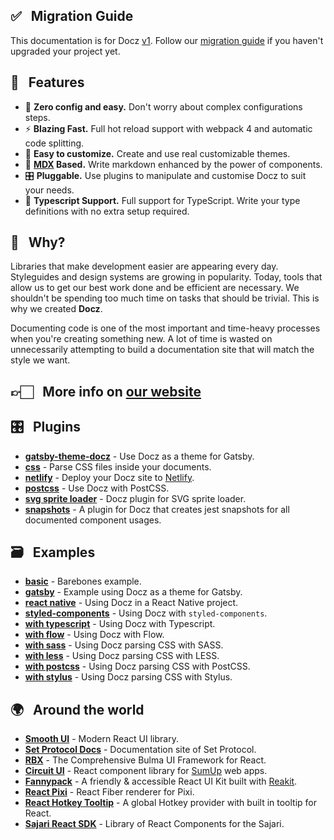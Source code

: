## ✅️ &nbsp; Migration Guide

This documentation is for Docz [v1](https://github.com/pedronauck/docz/pull/656). Follow our [migration guide](/MIGRATION_GUIDE.md) if you haven't upgraded your project yet.

## 🎩 &nbsp; Features

- 🧘 **Zero config and easy.** Don't worry about complex configurations steps.
- ⚡️ **Blazing Fast.** Full hot reload support with webpack 4 and automatic code splitting.
- 💅 **Easy to customize.** Create and use real customizable themes.
- 📝 **[MDX](https://github.com/mdx-js/mdx) Based.** Write markdown enhanced by the power of components.
- 🎛 **Pluggable.** Use plugins to manipulate and customise Docz to suit your needs.
- 🔐 **Typescript Support.** Full support for TypeScript. Write your type definitions with no extra setup required.

## 🤔 &nbsp; Why?

Libraries that make development easier are appearing every day. Styleguides and design systems are growing in popularity. Today, tools that allow us to get our best work done and be efficient are necessary. We shouldn't be spending too much time on tasks that should be trivial. This is why we created **Docz**.

Documenting code is one of the most important and time-heavy processes when you're creating something new. A lot of time is wasted on unnecessarily attempting to build a documentation site that will match the style we want.

## 👉🏻 &nbsp; More info on [our website](https://docz.site)

## 🎛 &nbsp; Plugins

- **[gatsby-theme-docz](https://github.com/pedronauck/docz/tree/master/core/gatsby-theme-docz)** - Use Docz as a theme for Gatsby.
- **[css](https://github.com/pedronauck/docz-plugin-css)** - Parse CSS files inside your documents.
- **[netlify](https://github.com/nicholasess/docz-plugin-netlify)** - Deploy your Docz site to [Netlify](http://netlify.com/).
- **[postcss](https://github.com/andreasonny83/docz-plugin-postcss)** - Use Docz with PostCSS.
- **[svg sprite loader](https://github.com/trustedhousesitters/docz-plugin-svg-sprite-loader)** - Docz plugin for SVG sprite loader.
- **[snapshots](https://github.com/JosephConradBlack/docz-plugin-snapshots)** - A plugin for Docz that creates jest snapshots for all documented component usages.

## 🗃 &nbsp; Examples

- **[basic](https://github.com/pedronauck/docz/tree/master/examples/basic)** - Barebones example.
- **[gatsby](https://github.com/pedronauck/docz/tree/master/examples/gatsby)** - Example using Docz as a theme for Gatsby.
- **[react native](https://github.com/pedronauck/docz/tree/master/examples/react-native)** - Using Docz in a React Native project.
- **[styled-components](https://github.com/pedronauck/docz/tree/master/examples/styled-components)** - Using Docz with `styled-components`.
- **[with typescript](https://github.com/pedronauck/docz/tree/master/examples/typescript)** - Using Docz with Typescript.
- **[with flow](https://github.com/pedronauck/docz/tree/master/examples/flow)** - Using Docz with Flow.
- **[with sass](https://github.com/pedronauck/docz-plugin-css/tree/master/examples/css-sass)** - Using Docz parsing CSS with SASS.
- **[with less](https://github.com/pedronauck/docz-plugin-css/tree/master/examples/css-less)** - Using Docz parsing CSS with LESS.
- **[with postcss](https://github.com/pedronauck/docz-plugin-css/tree/master/examples/css-postcss)** - Using Docz parsing CSS with PostCSS.
- **[with stylus](https://github.com/pedronauck/docz-plugin-css/tree/master/examples/css-stylus)** - Using Docz parsing CSS with Stylus.

## 🌍 &nbsp; Around the world

- **[Smooth UI](https://smooth-ui.smooth-code.com/)** - Modern React UI library.
- **[Set Protocol Docs](https://docs.setprotocol.com/)** - Documentation site of Set Protocol.
- **[RBX](https://dfee.github.io/rbx)** - The Comprehensive Bulma UI Framework for React.
- **[Circuit UI](https://circuit.sumup.com/#/)** - React component library for [SumUp](https://sumup.com) web apps.
- **[Fannypack](https://fannypack.style)** - A friendly & accessible React UI Kit built with [Reakit](https://reakit.io/).
- **[React Pixi](https://reactpixi.org/#/)** - React Fiber renderer for Pixi.
- **[React Hotkey Tooltip](https://react-hotkey-tooltip.netlify.com/#/)** - A global Hotkey provider with built in tooltip for React.
- **[Sajari React SDK](https://sajari-sdk-react.netlify.com/)** - Library of React Components for the Sajari.
